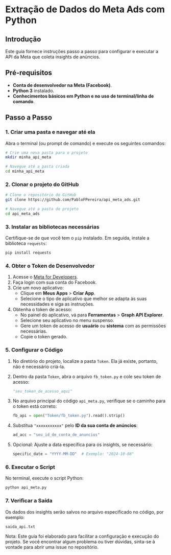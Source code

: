 # Extração de Dados do Meta Ads com Python

## Introdução

Este guia fornece instruções passo a passo para configurar e executar a API da Meta que coleta insights de anúncios.

## Pré-requisitos

- **Conta de desenvolvedor na Meta (Facebook)**.
- **Python 3** instalado.
- **Conhecimentos básicos em Python e no uso de terminal/linha de comando**.

## Passo a Passo

### 1. Criar uma pasta e navegar até ela

Abra o terminal (ou prompt de comando) e execute os seguintes comandos:

```bash
# Crie uma nova pasta para o projeto
mkdir minha_api_meta

# Navegue até a pasta criada
cd minha_api_meta
```

### 2. Clonar o projeto do GitHub

```bash
# Clone o repositório do GitHub
git clone https://github.com/PabloFPereira/api_meta_ads.git

# Navegue até a pasta do projeto
cd api_meta_ads
```

### 3. Instalar as bibliotecas necessárias

Certifique-se de que você tem o `pip` instalado. Em seguida, instale a biblioteca `requests`:

```bash
pip install requests
```

### 4. Obter o Token de Desenvolvedor

1. Acesse o [Meta for Developers](https://developers.facebook.com/).
2. Faça login com sua conta do Facebook.
3. Crie um novo aplicativo:
   - Clique em **Meus Apps** > **Criar App**.
   - Selecione o tipo de aplicativo que melhor se adapta às suas necessidades e siga as instruções.
4. Obtenha o token de acesso:
   - No painel do aplicativo, vá para **Ferramentas** > **Graph API Explorer**.
   - Selecione seu aplicativo no menu suspenso.
   - Gere um token de acesso de **usuário** ou **sistema** com as permissões necessárias.
   - Copie o token gerado.

### 5. Configurar o Código

1. No diretório do projeto, localize a pasta `Token`. Ela já existe, portanto, não é necessário criá-la.

2. Dentro da pasta `Token`, abra o arquivo `fb_token.py` e cole seu token de acesso:

   ```python
   "seu_token_de_acesso_aqui"
   ```

3. No arquivo principal do código `api_meta.py`, verifique se o caminho para o token está correto:

   ```python
   fb_api = open("Token/fb_token.py").read().strip()
   ```

4. Substitua `"xxxxxxxxxxx"` pelo **ID da sua conta de anúncios**:

   ```python
   ad_acc = "seu_id_de_conta_de_anuncios"
   ```

5. Opcional: Ajuste a data específica para os insights, se necessário:

   ```python
   specific_date = "YYYY-MM-DD"  # Exemplo: "2024-10-08"
   ```

### 6. Executar o Script

No terminal, execute o script Python:

```bash
python api_meta.py
```

### 7. Verificar a Saída

Os dados dos insights serão salvos no arquivo especificado no código, por exemplo:

```bash
saida_api.txt
```


Nota: Este guia foi elaborado para facilitar a configuração e execução do projeto. Se você encontrar algum problema ou tiver dúvidas, sinta-se à vontade para abrir uma issue no repositório.
